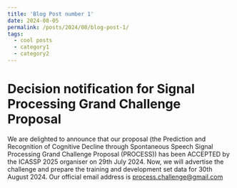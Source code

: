 ```yaml
---
title: 'Blog Post number 1'
date: 2024-08-05
permalink: /posts/2024/08/blog-post-1/
tags:
  - cool posts
  - category1
  - category2
---
```


Decision notification for Signal Processing Grand Challenge Proposal
======

We are delighted to announce that our proposal (the Prediction and Recognition of Cognitive Decline through Spontaneous Speech Signal Processing Grand Challenge Proposal (PROCESS)) has been ACCEPTED by the ICASSP 2025 organiser on 29th July 2024. Now, we will advertise the challenge and prepare the training and development set data for 30th August 2024. Our official email address is process.challenge@gmail.com